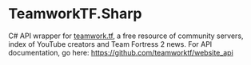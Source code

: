 # TeamworkTF.Sharp
C# API wrapper for [teamwork.tf](https://teamwork.tf), a free resource of community servers, index of YouTube creators and Team Fortress 2 news. For API documentation, go here: https://github.com/teamworktf/website_api